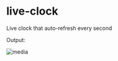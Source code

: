 # live-clock
 Live clock that auto-refresh every second
 
 Output:
 
 ![media](https://user-images.githubusercontent.com/100990020/178132906-45120cd3-7d81-4c39-a664-6b6e300cdf7a.gif)
